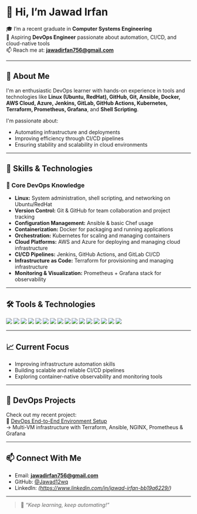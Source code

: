 # 👋 Hi, I’m Jawad Irfan

🎓 I’m a recent graduate in **Computer Systems Engineering**  
🚀 Aspiring **DevOps Engineer** passionate about automation, CI/CD, and cloud-native tools  
📫 Reach me at: **jawadirfan756@gmail.com**

---

## 🌟 About Me

I'm an enthusiastic DevOps learner with hands-on experience in tools and technologies like **Linux (Ubuntu, RedHat), GitHub, Git, Ansible, Docker, AWS Cloud, Azure, Jenkins, GitLab, GitHub Actions, Kubernetes, Terraform, Prometheus, Grafana**, and **Shell Scripting**.

I'm passionate about:
- Automating infrastructure and deployments
- Improving efficiency through CI/CD pipelines
- Ensuring stability and scalability in cloud environments

---

## 🚀 Skills & Technologies

### 🧠 Core DevOps Knowledge

- **Linux:** System administration, shell scripting, and networking on Ubuntu/RedHat
- **Version Control:** Git & GitHub for team collaboration and project tracking
- **Configuration Management:** Ansible & basic Chef usage
- **Containerization:** Docker for packaging and running applications
- **Orchestration:** Kubernetes for scaling and managing containers
- **Cloud Platforms:** AWS and Azure for deploying and managing cloud infrastructure
- **CI/CD Pipelines:** Jenkins, GitHub Actions, and GitLab CI/CD
- **Infrastructure as Code:** Terraform for provisioning and managing infrastructure
- **Monitoring & Visualization:** Prometheus + Grafana stack for observability

---

## 🛠 Tools & Technologies

<p align="left">
  <img src="https://img.shields.io/badge/Linux-FCC624?style=for-the-badge&logo=linux&logoColor=black"/>
  <img src="https://img.shields.io/badge/Ubuntu-E95420?style=for-the-badge&logo=ubuntu&logoColor=white"/>
  <img src="https://img.shields.io/badge/RedHat-EE0000?style=for-the-badge&logo=redhat&logoColor=white"/>
  <img src="https://img.shields.io/badge/Git-F05032?style=for-the-badge&logo=git&logoColor=white"/>
  <img src="https://img.shields.io/badge/GitHub-181717?style=for-the-badge&logo=github&logoColor=white"/>
  <img src="https://img.shields.io/badge/Ansible-EE0000?style=for-the-badge&logo=ansible&logoColor=white"/>
  <img src="https://img.shields.io/badge/Docker-2496ED?style=for-the-badge&logo=docker&logoColor=white"/>
  <img src="https://img.shields.io/badge/Jenkins-D24939?style=for-the-badge&logo=jenkins&logoColor=white"/>
  <img src="https://img.shields.io/badge/GitLab-FC6D26?style=for-the-badge&logo=gitlab&logoColor=white"/>
  <img src="https://img.shields.io/badge/Terraform-623CE4?style=for-the-badge&logo=terraform&logoColor=white"/>
  <img src="https://img.shields.io/badge/Kubernetes-326CE5?style=for-the-badge&logo=kubernetes&logoColor=white"/>
  <img src="https://img.shields.io/badge/Prometheus-E6522C?style=for-the-badge&logo=prometheus&logoColor=white"/>
  <img src="https://img.shields.io/badge/Grafana-F46800?style=for-the-badge&logo=grafana&logoColor=white"/>
  <img src="https://img.shields.io/badge/AWS-232F3E?style=for-the-badge&logo=amazonaws&logoColor=white"/>
  <img src="https://img.shields.io/badge/Azure-0078D4?style=for-the-badge&logo=microsoftazure&logoColor=white"/>
  <img src="https://img.shields.io/badge/Shell_Scripting-121011?style=for-the-badge&logo=gnu-bash&logoColor=white"/>
</p>

---

## 📈 Current Focus

- Improving infrastructure automation skills
- Building scalable and reliable CI/CD pipelines
- Exploring container-native observability and monitoring tools

---

## 📂 DevOps Projects

Check out my recent project:  
🔗 [DevOps End-to-End Environment Setup](https://github.com/Jawad12wq/devops-end-to-end-environment-setup)  
→ Multi-VM infrastructure with Terraform, Ansible, NGINX, Prometheus & Grafana

---

## 📫 Connect With Me

- Email: **jawadirfan756@gmail.com**
- GitHub: [@Jawad12wq](https://github.com/Jawad12wq)
- LinkedIn: *(https://www.linkedin.com/in/jawad-irfan-bb19a6229/)*

---

> 🔁 *“Keep learning, keep automating!”*  

